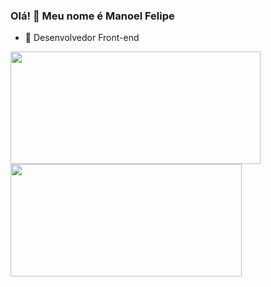 ### Olá! 👋 Meu nome é Manoel Felipe

- 🔭 Desenvolvedor Front-end
 <div>
  <a href="https://github.com/Manoel835">
  <img height="180vh" width = "400vw" src="https://github-readme-stats-sigma-five.vercel.app/api?username=Manoel835&show_icons=true&theme=highcontrast&include_all_commits=true&count_private=true"/>
  <img height="180vh" width = "370vw" src="https://github-readme-stats-sigma-five.vercel.app/api/top-langs/?username=Manoel835&layout=compact&langs_count=7&theme=highcontrast"/>
 <div>

